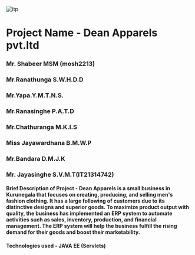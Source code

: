 
![itp](https://github.com/moshdev2213/DeanApparel/assets/103739510/2743c9b5-4777-469a-a0dd-a9278abffb14)

# Project Name - Dean Apparels pvt.ltd
### Mr. Shabeer MSM (mosh2213)
### Mr.Ranathunga S.W.H.D.D
### Mr.Yapa.Y.M.T.N.S.
### Mr.Ranasinghe P.A.T.D
### Mr.Chathuranga M.K.I.S
### Miss Jayawardhana B.M.W.P
### Mr.Bandara D.M.J.K
### Mr. Jayasinghe S.V.M.T(IT21314742)

#### Brief Description of Project - Dean Apparels is a small business in Kurunegala that focuses on creating, producing, and selling men's fashion clothing. It has a large following of customers due to its distinctive designs and superior goods. To maximize product output with quality, the business has implemented an ERP system to automate activities such as sales, inventory, production, and financial management. The ERP system will help the business fulfill the rising demand for their goods and boost their marketability.
#### Technologies used - JAVA EE (Servlets)


